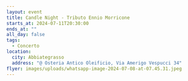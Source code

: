 ```yaml
---
layout: event
title: Candle Night - Tributo Ennio Morricone
starts_at: 2024-07-11T20:30:00
ends_at: ""
all_day: false
tags:
  - Concerto
location:
  city: Abbiategrasso
  address: "@ Osteria Antico Oleificio, Via Amerigo Vespucci 34"
flyer: images/uploads/whatsapp-image-2024-07-08-at-07.45.31.jpeg
---
```

